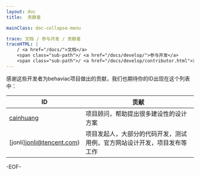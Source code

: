 ```yaml
---
layout: doc
title:  贡献者

mainClass: doc-collapse-menu

trace: 文档 / 参与开发 / 贡献者
traceHTML: |
    / <a href="/docs/">文档</a>
    <span class="sub-path">/ <a href="/docs/develop/">参与开发</a>
    <span class="sub-path">/ <a href="/docs/develop/contributor.html">贡献者</a></span></span>
---
```


感谢这些开发者为behaviac项目做出的贡献，我们也期待你的ID出现在这个列表中：

ID | 贡献
-|-
[cainhuang](cainhuang@tencent.com) | 项目顾问，帮助提出很多建设性的设计方案
[jonli]jonli@tencent.com) | 项目发起人，大部分的代码开发，测试用例，官方网站设计开发，项目发布等工作

-EOF-